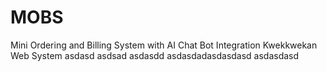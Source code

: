 # MOBS
Mini Ordering and Billing System with AI Chat Bot Integration
Kwekkwekan Web System
asdasd
asdsad
asdasdd
asdasdadasdasdasd
asdasdasd

